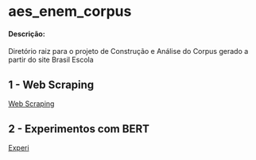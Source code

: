 # aes_enem_corpus

#### Descrição:

Diretório raiz para o projeto de Construção e Análise do Corpus gerado a partir do site Brasil Escola


## 1 - Web Scraping

[Web Scraping](web_corpus_builder/README.md)


## 2 - Experimentos com BERT

[Experi](web_corpus_builder/README.md)